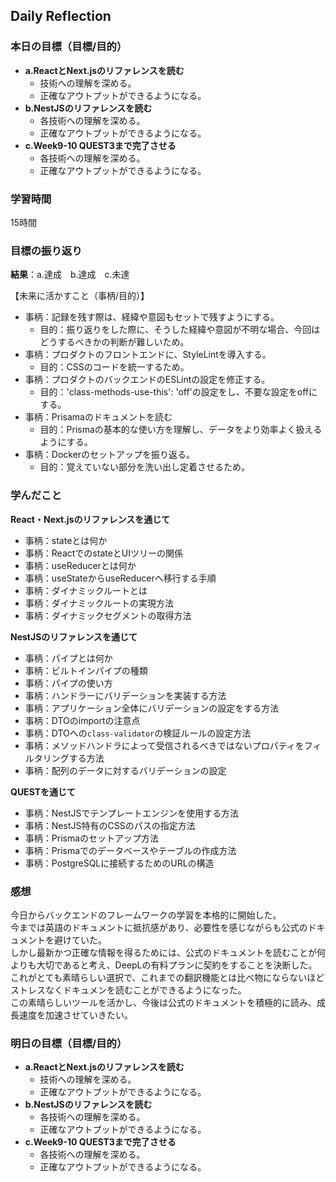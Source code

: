 ## Daily Reflection

### 本日の目標（目標/目的）
- **a.ReactとNext.jsのリファレンスを読む**  
  - 技術への理解を深める。
  - 正確なアウトプットができるようになる。
- **b.NestJSのリファレンスを読む**  
  - 各技術への理解を深める。
  - 正確なアウトプットができるようになる。
- **c.Week9-10 QUEST3まで完了させる**  
  - 各技術への理解を深める。
  - 正確なアウトプットができるようになる。

### 学習時間
15時間

### 目標の振り返り
**結果**：a.達成　b.達成　c.未達

【未来に活かすこと（事柄/目的）】
- 事柄：記録を残す際は、経緯や意図もセットで残すようにする。
  - 目的：振り返りをした際に、そうした経緯や意図が不明な場合、今回はどうするべきかの判断が難しいため。
- 事柄：プロダクトのフロントエンドに、StyleLintを導入する。
  - 目的：CSSのコードを統一するため。
- 事柄：プロダクトのバックエンドのESLintの設定を修正する。
  - 目的：'class-methods-use-this': 'off'の設定をし、不要な設定をoffにする。
- 事柄：Prisamaのドキュメントを読む
  - 目的：Prismaの基本的な使い方を理解し、データをより効率よく扱えるようにする。
- 事柄：Dockerのセットアップを振り返る。
  - 目的：覚えていない部分を洗い出し定着させるため。

### 学んだこと
**React・Next.jsのリファレンスを通じて**  
- 事柄：stateとは何か
- 事柄：ReactでのstateとUIツリーの関係
- 事柄：useReducerとは何か
- 事柄：useStateからuseReducerへ移行する手順
- 事柄：ダイナミックルートとは
- 事柄：ダイナミックルートの実現方法
- 事柄：ダイナミックセグメントの取得方法

**NestJSのリファレンスを通じて**  
- 事柄：パイプとは何か
- 事柄：ビルトインパイプの種類
- 事柄：パイプの使い方
- 事柄：ハンドラーにバリデーションを実装する方法
- 事柄：アプリケーション全体にバリデーションの設定をする方法
- 事柄：DTOのimportの注意点
- 事柄：DTOへの`class-validator`の検証ルールの設定方法
- 事柄：メソッドハンドラによって受信されるべきではないプロパティをフィルタリングする方法
- 事柄：配列のデータに対するバリデーションの設定

**QUESTを通じて**  
- 事柄：NestJSでテンプレートエンジンを使用する方法
- 事柄：NestJS特有のCSSのパスの指定方法
- 事柄：Prismaのセットアップ方法
- 事柄：Prismaでのデータベースやテーブルの作成方法
- 事柄：PostgreSQLに接続するためのURLの構造

### 感想
今日からバックエンドのフレームワークの学習を本格的に開始した。  
今までは英語のドキュメントに抵抗感があり、必要性を感じながらも公式のドキュメントを避けていた。  
しかし最新かつ正確な情報を得るためには、公式のドキュメントを読むことが何よりも大切であると考え、DeepLの有料プランに契約をすることを決断した。  
これがとても素晴らしい選択で、これまでの翻訳機能とは比べ物にならないほどストレスなくドキュメンを読むことができるようになった。  
この素晴らしいツールを活かし、今後は公式のドキュメントを積極的に読み、成長速度を加速させていきたい。  

### 明日の目標（目標/目的）
- **a.ReactとNext.jsのリファレンスを読む**  
  - 技術への理解を深める。
  - 正確なアウトプットができるようになる。
- **b.NestJSのリファレンスを読む**  
  - 各技術への理解を深める。
  - 正確なアウトプットができるようになる。
- **c.Week9-10 QUEST3まで完了させる**  
  - 各技術への理解を深める。
  - 正確なアウトプットができるようになる。
